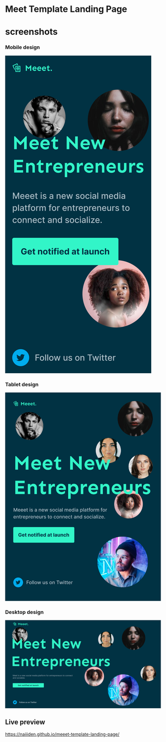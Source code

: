 # Meet Template Landing Page

# screenshots
### Mobile design
![mobile](/Design/Mobile.png)

### Tablet design
![tablet](/Design/Tablet.png)

### Desktop design
![desktop](/Design/Desktop.png)

## Live preview
https://naiiiden.github.io/meeet-template-landing-page/
